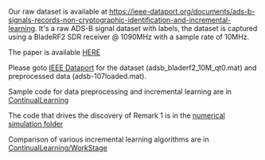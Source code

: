 Our raw dataset is available at https://ieee-dataport.org/documents/ads-b-signals-records-non-cryptographic-identification-and-incremental-learning.
It's a raw ADS-B signal dataset with labels, the dataset is captured using a BladeRF2 SDR receiver @ 1090MHz with a sample rate of 10MHz.

The paper is available [HERE](Class_incremental_learning_for_device_identification_in_IoT_IoT_16942_2021.pdf)

Please goto [IEEE Dataport](https://ieee-dataport.org/documents/ads-b-signals-records-non-cryptographic-identification-and-incremental-learning) for the dataset (adsb_bladerf2_10M_qt0.mat) and preprocessed data (adsb-107loaded.mat).

Sample code for data preprocessing and incremental learning are in [ContinualLearning](https://github.com/pcwhy/CSIL/tree/main/ContinualLearning)

The code that drives the discovery of Remark 1 is in the [numerical simulation folder](https://github.com/pcwhy/CSIL/tree/main/numericalSimOfDoC)

Comparison of various incremental learning algorithms are in [ContinualLearning/WorkStage](https://github.com/pcwhy/CSIL/tree/main/ContinualLearning/WorkStage)
